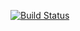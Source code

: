 [![Build Status](https://dev.azure.com/webinnovationssk/Web%20Innovations/_apis/build/status/LukasGlod.MyConsoleApp?branchName=master)](https://dev.azure.com/webinnovationssk/Web%20Innovations/_build/latest?definitionId=3&branchName=master)
